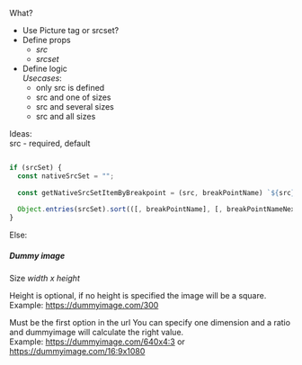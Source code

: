 What?
- Use Picture tag or srcset?
- Define props
  - _src_
  - _srcset_
- Define logic  
  _Usecases_:
  - only src is defined
  - src and one of sizes
  - src and several sizes
  - src and all sizes


Ideas:  
src - required, default
```js

if (srcSet) {
  const nativeSrcSet = "";
  
  const getNativeSrcSetItemByBreakpoint = (src, breakPointName) `${src} ${SRC_SET_VALUE_BY_BREAKPOINT_NAME[breakPointName]}w`;
  
  Object.entries(srcSet).sort(([, breakPointName], [, breakPointNameNext]) => breakPointName - breakPointNameNext).map(([src, breakPointName]) => getNativeSrcSetItemByBreakpoint).join('; ')
}
``` 

Else:
##### Dummy image
Size _width x height_ 

Height is optional, if no height is specified the image will be a square.  
Example: https://dummyimage.com/300  

Must be the first option in the url  You can specify one dimension and a ratio and dummyimage will calculate the right value.  
Example: https://dummyimage.com/640x4:3 or https://dummyimage.com/16:9x1080